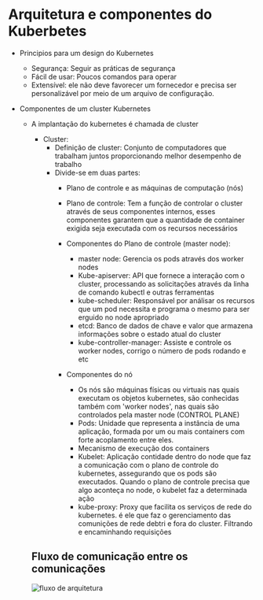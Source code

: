  # Arquitetura e componentes do Kuberbetes
 
 - Principios para um design do Kubernetes
    - Segurança: Seguir as práticas de segurança
    - Fácil de usar: Poucos comandos para operar
    - Extensível: ele não deve favorecer um fornecedor e precisa ser personalizável por meio de um arquivo de configuração.


 - Componentes de um cluster Kubernetes
    - A implantação do kubernetes é chamada de cluster
         - Cluster: 
             - Definição de cluster: Conjunto de computadores que trabalham juntos proporcionando melhor desempenho de trabalho
             - Divide-se em duas partes:
                - Plano de controle e as máquinas de computação (nós)

                - Plano de controle:
                Tem a função de controlar o cluster através de seus componentes internos, esses componentes garantem que a quantidade de container exigida seja executada com os recursos necessários

                - Componentes do Plano de controle (master node):
                  - master node: Gerencia os pods através dos worker nodes
                  - Kube-apiserver: API que fornece a interação com o cluster, processando as solicitações através da linha de comando kubectl e outras ferramentas
                  - kube-scheduler: Responsável por análisar os recursos que um pod necessita e programa o mesmo para ser erguido no node apropriado
                  - etcd: Banco de dados de chave e valor que armazena informações sobre o estado atual do cluster
                  - kube-controller-manager: Assiste e controle os worker nodes, corrigo o número de pods rodando e etc

                - Componentes do nó
                  + Os nós são máquinas físicas ou virtuais nas quais executam os objetos kubernetes, são conhecidas também com 'worker nodes', nas quais são controlados pela master node (CONTROL PLANE)

                  - Pods: Unidade que representa a instância de uma aplicação, formada por um ou mais containers com forte acoplamento entre eles.
                  
                  + Mecanismo de execução dos containers
                   - Kubelet: Aplicação contidade dentro do node que faz a comunicação com o plano de controle do kubernetes, assegurando que os pods são executados. Quando o plano de controle precisa que algo aconteça no node, o kubelet faz a determinada ação
                   - kube-proxy: Proxy que facilita os serviços de rede do kubernetes. é ele que faz o gerenciamento das comunições de rede debtri e fora do cluster. Filtrando e encaminhando requisições




        ## Fluxo de comunicação entre os comunicações
        ![fluxo de arquitetura](https://d33wubrfki0l68.cloudfront.net/d35c2b375b43b4fa374ae834f95224975418e33f/6b47b/images/blog/2018-06-05-11-ways-not-to-get-hacked/kubernetes-control-plane.png)